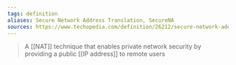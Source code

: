 ```yaml
---
tags: definition
aliases: Secure Network Address Translation, SecureNA 
sources: https://www.techopedia.com/definition/26212/secure-network-address-translation-securena-or-snat
---
```


> A [[NAT]] technique that enables private network security by providing a public [[IP address]] to remote users